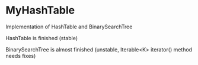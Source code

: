 # MyHashTable
Implementation of HashTable and BinarySearchTree

HashTable is finished (stable)

BinarySearchTree is almost finished (unstable, Iterable\<K\> iterator() method needs fixes)
